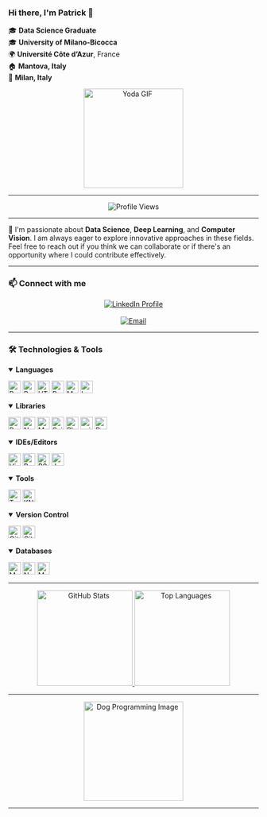 ### Hi there, I'm Patrick 👋

🎓 **Data Science Graduate**  
🎓 **University of Milano-Bicocca**  
🌍 **Université Côte d’Azur**, France  
🏠 **Mantova, Italy**  
📍 **Milan, Italy**

<div align="center">
  <img src="https://media1.tenor.com/m/gK9Yd_xrxrIAAAAC/yoda-star-wars.gif" height="200px" alt="Yoda GIF">
</div>


---

<div align="center">
  <img src="https://komarev.com/ghpvc/?username=patrickk00&label=Visitors&style=flat&color=0e75b6" alt="Profile Views">
</div>

---

🌟 I'm passionate about **Data Science**, **Deep Learning**, and **Computer Vision**. I am always eager to explore innovative approaches in these fields. Feel free to reach out if you think we can collaborate or if there's an opportunity where I could contribute effectively.

---

### 📫 Connect with me
<div align="center">
  <a href="https://www.linkedin.com/in/patrickkcosta/" target="_blank">
    <img src="https://img.shields.io/badge/LinkedIn-Connect-blue?style=for-the-badge&logo=linkedin" alt="LinkedIn Profile">
  </a>
  <br><br>
  <a href="mailto:p.costa7@campus.unimib.it">
    <img src="https://img.shields.io/badge/Email-p.costa7@campus.unimib.it-red?style=for-the-badge&logo=gmail&logoColor=white" alt="Email">
  </a>
</div>

---

### 🛠️ Technologies & Tools
<details open>
<summary><b>Languages</b></summary>
<p>
  <img height="25" src="https://img.shields.io/badge/Python-%23150458.svg?style=flat&logo=python&logoColor=white" alt="Python">
  <img height="25" src="https://img.shields.io/badge/R-%23276DC3.svg?style=flat&logo=r&logoColor=white" alt="R">
  <img height="25" src="https://img.shields.io/badge/HTML5-%23E34F26.svg?style=flat&logo=html5&logoColor=white" alt="HTML5">
  <img height="25" src="https://img.shields.io/badge/Bash-%234EAA25.svg?style=flat&logo=gnu-bash&logoColor=white" alt="Bash">
  <img height="25" src="https://img.shields.io/badge/Markdown-%23000000.svg?style=flat&logo=markdown&logoColor=white" alt="Markdown">
  <img height="25" src="https://img.shields.io/badge/LaTeX-%23008080.svg?style=flat&logo=latex&logoColor=white" alt="LaTeX">
</p>
</details>

<details open>
<summary><b>Libraries</b></summary>
<p>
  <img height="25" src="https://img.shields.io/badge/Pandas-%23150458.svg?style=flat&logo=pandas&logoColor=white" alt="Pandas">
  <img height="25" src="https://img.shields.io/badge/NumPy-%23013243.svg?style=flat&logo=numpy&logoColor=white" alt="NumPy">
  <img height="25" src="https://img.shields.io/badge/Matplotlib-%23ffffff.svg?style=flat&logo=Matplotlib&logoColor=black" alt="Matplotlib">
  <img height="25" src="https://img.shields.io/badge/SciPy-%230C55A5.svg?style=flat&logo=scipy&logoColor=white" alt="SciPy">
  <img height="25" src="https://img.shields.io/badge/Plotly-%233F4F75.svg?style=flat&logo=plotly&logoColor=white" alt="Plotly">
  <img height="25" src="https://img.shields.io/badge/scikit--learn-%23F7931E.svg?style=flat&logo=scikit-learn&logoColor=white" alt="scikit-learn">
  <img height="25" src="https://img.shields.io/badge/PyTorch-%23EE4C2C.svg?style=flat&logo=PyTorch&logoColor=white" alt="PyTorch">
</p>
</details>

<details open>
<summary><b>IDEs/Editors</b></summary>
<p>
  <img height="25" src="https://img.shields.io/badge/Visual_Studio_Code-%230078d7.svg?style=flat&logo=visual-studio-code&logoColor=white" alt="Visual Studio Code">
  <img height="25" src="https://img.shields.io/badge/PyCharm-%23143.svg?style=flat&logo=pycharm&logoColor=black&color=black&labelColor=green" alt="PyCharm">
  <img height="25" src="https://img.shields.io/badge/RStudio-%234285F4.svg?style=flat&logo=rstudio&logoColor=white" alt="RStudio">
  <img height="25" src="https://img.shields.io/badge/Jupyter_Notebook-%23FA0F00.svg?style=flat&logo=jupyter&logoColor=white" alt="Jupyter Notebook">
</p>
</details>

<details open>
<summary><b>Tools</b></summary>
<p>
  <img height="25" src="https://img.shields.io/badge/Tableau-%23E97627.svg?style=flat&logo=tableau&logoColor=white" alt="Tableau">
  <img height="25" src="https://img.shields.io/badge/KNIME-%23FFFF00.svg?style=flat" alt="KNIME">
</p>
</details>

<details open>
<summary><b>Version Control</b></summary>
<p>
  <img height="25" src="https://img.shields.io/badge/Git-%23F05033.svg?style=flat&logo=git&logoColor=white" alt="Git">
  <img height="25" src="https://img.shields.io/badge/GitHub-%23121011.svg?style=flat&logo=github&logoColor=white" alt="GitHub">
</p>
</details>

<details open>
<summary><b>Databases</b></summary>
<p>
  <img height="25" src="https://img.shields.io/badge/MongoDB-%234ea94b.svg?style=flat&logo=mongodb&logoColor=white" alt="MongoDB">
  <img height="25" src="https://img.shields.io/badge/Neo4j-%23008CC1.svg?style=flat&logo=neo4j&logoColor=white" alt="Neo4j">
  <img height="25" src="https://img.shields.io/badge/MySQL-%2300f.svg?style=flat&logo=mysql&logoColor=white" alt="MySQL">
</p>
</details>

---

<div align="center">
  <a href="https://github.com/patrickk00">
    <img src="https://github-readme-stats.vercel.app/api?username=patrickk00&count_private=true&show_icons=true&theme=radical" height="192px" alt="GitHub Stats">
  </a>
  <a href="https://github.com/patrickk00">
    <img src="https://github-readme-stats.vercel.app/api/top-langs/?username=patrickk00&layout=compact&theme=radical" height="192px" alt="Top Languages">
  </a>
</div>

---

<div align="center">
  <img src="https://www.portamiconte.info/wp-content/uploads/prenotaToelettatura.jpg" height="200px" alt="Dog Programming Image">
</div>

---

